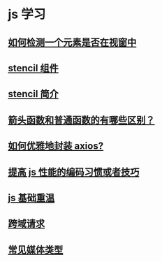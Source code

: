 # js 学习

## [如何检测一个元素是否在视窗中](../../vue3/如何检测一个元素是否在视窗中.md)

## [stencil 组件](./stencil组件.md)

## [stencil 简介](./stencil简介.md)

## [箭头函数和普通函数的有哪些区别？](./箭头函数和普通函数的区别.md)

## [如何优雅地封装 axios?](./封装axios.md)

## [提高 js 性能的编码习惯或者技巧](./js性能技巧.md)

## [js 基础重温](./js基础重温.md)

## [跨域请求](./跨域请求.md)

## [常见媒体类型](./MIME-Type.md)
